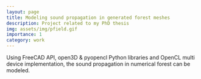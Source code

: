 ```yaml
---
layout: page
title: Modeling sound propagation in generated forest meshes
description: Project related to my PhD thesis
img: assets/img/pfield.gif
importance: 1
category: work
---
```


Using FreeCAD API, open3D & pyopencl Python libraries and OpenCL multi device implementation, the sound propagation in numerical forest can be modeled.
